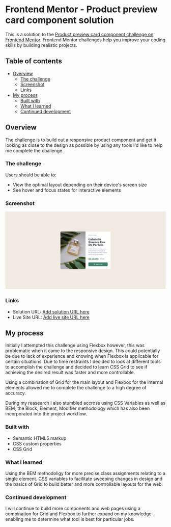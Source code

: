 # Frontend Mentor - Product preview card component solution

This is a solution to the [Product preview card component challenge on Frontend Mentor](https://www.frontendmentor.io/challenges/product-preview-card-component-GO7UmttRfa). Frontend Mentor challenges help you improve your coding skills by building realistic projects.

## Table of contents

- [Overview](#overview)
  - [The challenge](#the-challenge)
  - [Screenshot](#screenshot)
  - [Links](#links)
- [My process](#my-process)
  - [Built with](#built-with)
  - [What I learned](#what-i-learned)
  - [Continued development](#continued-development)


## Overview

The challenge is to build out a responsive product component and get it looking as close to the design as possible by using any tools I'd like to help me complete the challenge.

### The challenge

Users should be able to:

- View the optimal layout depending on their device's screen size
- See hover and focus states for interactive elements

### Screenshot

![](./screenshot/product_component_screenshot.png)


### Links

- Solution URL: [Add solution URL here](https://your-solution-url.com)
- Live Site URL: [Add live site URL here](https://your-live-site-url.com)

## My process

Initially I attempted this challenge using Flexbox however, this was problematic when it came to the responsive design. This could potentially be due to lack of experience and knowing when Flexbox is applicable for certain situations. Due to time restraints I decided to look at different tools to accomplish the challenge and decided to learn CSS Grid to see if achieving the desired result was faster and more controllable.

Using a combination of Grid for the main layout and Flexbox for the internal elements allowed me to complete the challenge to a high degree of accuracy.

During my reasearch I also stumbled accross using CSS Variables as well as BEM, the Block, Element, Modifier methodology which has also been incorporated into the project workflow.

### Built with

- Semantic HTML5 markup
- CSS custom properties
- CSS Grid

### What I learned

Using the BEM methodoligy for more precise class assignments relating to a single element. CSS variables to facilitate sweeping changes in design and the basics of Grid to build better and more controllable layouts for the web.

### Continued development

I will continue to build more components and web pages using a combination for Grid and Flexbox to further expand on my knowledge enabling me to determine what tool is best for particular jobs.